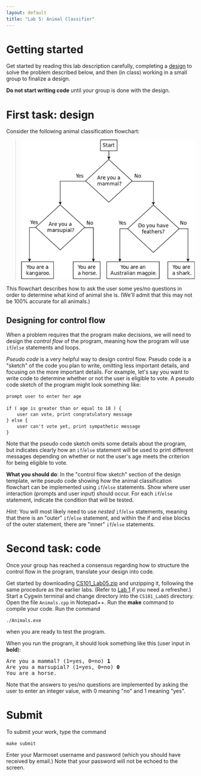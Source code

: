 ```yaml
---
layout: default
title: "Lab 5: Animal Classifier"
---
```


# Getting started

Get started by reading this lab description carefully, completing a [design](../design-template.pdf) to solve the problem described below, and then (in class) working in a small group to finalize a design.

**Do not start writing code** until your group is done with the design.

# First task: design

Consider the following animal classification flowchart:

> ![Animal classification flowchart](images/lab05/animals.png)

This flowchart describes how to ask the user some yes/no questions in order to determine what kind of animal she is.  (We'll admit that this may not be 100% accurate for all animals.)

## Designing for control flow

When a problem requires that the program make decisions, we will need to design the *control flow* of the program, meaning how the program will use `if`/`else` statements and loops.

*Pseudo code* is a very helpful way to design control flow.  Pseudo code is a "sketch" of the code you plan to write, omitting less important details, and focusing on the more important details.  For example, let's say you want to write code to determine whether or not the user is eligible to vote.  A pseudo code sketch of the program might look something like:

    prompt user to enter her age

    if ( age is greater than or equal to 18 ) {
        user can vote, print congratulatory message
    } else {
        user can't vote yet, print sympathetic message
    }

Note that the pseudo code sketch omits some details about the program, but indicates clearly how an `if`/`else` statement will be used to print different messages depending on whether or not the user's age meets the criterion for being eligible to vote.

**What you should do**: In the "control flow sketch" section of the design template, write pseudo code showing how the animal classification flowchart can be implemented using `if`/`else` statements.  Show where user interaction (prompts and user input) should occur.  For each `if`/`else` statement, indicate the condition that will be tested.

*Hint*: You will most likely need to use *nested* `if`/`else` statements, meaning that there is an "outer" `if`/`else` statement, and within the if and else blocks of the outer statement, there are "inner" `if`/`else` statements.

# Second task: code

Once your group has reached a consensus regarding how to structure the control flow in the program, translate your design into code.

Get started by downloading [CS101\_Lab05.zip](CS101_Lab05.zip) and unzipping it, following the same procedure as the earlier labs.  (Refer to [Lab 1](lab01.html) if you need a refresher.)  Start a Cygwin terminal and change directory into the `CS101_Lab05` directory.  Open the file `Animals.cpp` in Notepad++.  Run the **make** command to compile your code.  Run the command

    ./Animals.exe

when you are ready to test the program.

When you run the program, it should look something like this (user input in <b>bold</b>):

<pre>
Are you a mammal? (1=yes, 0=no) <b>1</b>
Are you a marsupial? (1=yes, 0=no) <b>0</b>
You are a horse.
</pre>

Note that the answers to yes/no questions are implemented by asking the user to enter an integer value, with 0 meaning "no" and 1 meaning "yes".

# Submit

To submit your work, type the command

    make submit

Enter your Marmoset username and password (which you should have received by email.) Note that your password will not be echoed to the screen.
